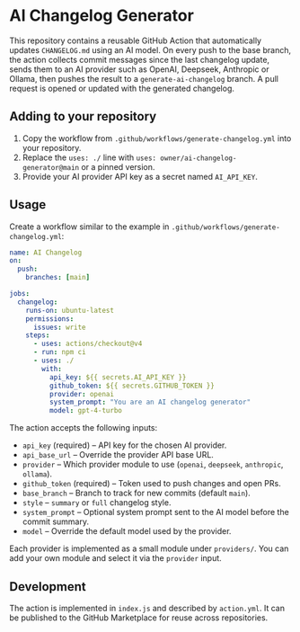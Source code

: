 # AI Changelog Generator

This repository contains a reusable GitHub Action that automatically
updates `CHANGELOG.md` using an AI model. On every push to the base
branch, the action collects commit messages since the last changelog
update, sends them to an AI provider such as OpenAI, Deepseek, Anthropic
or Ollama, then pushes the result to a `generate-ai-changelog` branch.
A pull request is opened or updated with the generated changelog.

## Adding to your repository

1. Copy the workflow from `.github/workflows/generate-changelog.yml` into your
   repository.
2. Replace the `uses: ./` line with `uses: owner/ai-changelog-generator@main` or
   a pinned version.
3. Provide your AI provider API key as a secret named `AI_API_KEY`.


## Usage

Create a workflow similar to the example in `.github/workflows/generate-changelog.yml`:

```yaml
name: AI Changelog
on:
  push:
    branches: [main]

jobs:
  changelog:
    runs-on: ubuntu-latest
    permissions:
      issues: write
    steps:
      - uses: actions/checkout@v4
      - run: npm ci
      - uses: ./
        with:
          api_key: ${{ secrets.AI_API_KEY }}
          github_token: ${{ secrets.GITHUB_TOKEN }}
          provider: openai
          system_prompt: "You are an AI changelog generator"
          model: gpt-4-turbo
```

The action accepts the following inputs:

- `api_key` (required) – API key for the chosen AI provider.
- `api_base_url` – Override the provider API base URL.
- `provider` – Which provider module to use (`openai`, `deepseek`, `anthropic`, `ollama`).
- `github_token` (required) – Token used to push changes and open PRs.
- `base_branch` – Branch to track for new commits (default `main`).
- `style` – `summary` or `full` changelog style.
- `system_prompt` – Optional system prompt sent to the AI model before the commit summary.
- `model` – Override the default model used by the provider.

Each provider is implemented as a small module under `providers/`. You can
add your own module and select it via the `provider` input.

## Development

The action is implemented in `index.js` and described by `action.yml`.
It can be published to the GitHub Marketplace for reuse across repositories.
